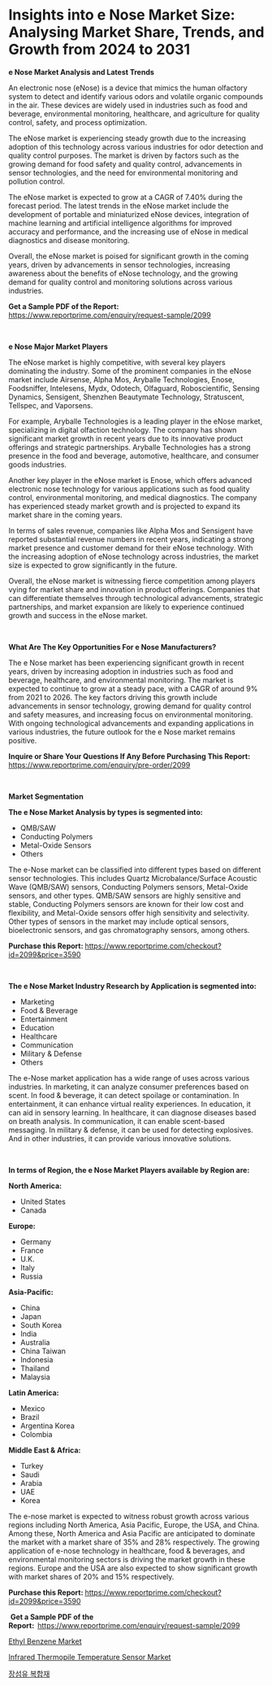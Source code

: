 <p><h1>Insights into e Nose Market Size: Analysing Market Share, Trends, and Growth from 2024 to 2031</h1></p><p><strong>e Nose Market Analysis and Latest Trends</strong></p>
<p><p>An electronic nose (eNose) is a device that mimics the human olfactory system to detect and identify various odors and volatile organic compounds in the air. These devices are widely used in industries such as food and beverage, environmental monitoring, healthcare, and agriculture for quality control, safety, and process optimization.</p><p>The eNose market is experiencing steady growth due to the increasing adoption of this technology across various industries for odor detection and quality control purposes. The market is driven by factors such as the growing demand for food safety and quality control, advancements in sensor technologies, and the need for environmental monitoring and pollution control.</p><p>The eNose market is expected to grow at a CAGR of 7.40% during the forecast period. The latest trends in the eNose market include the development of portable and miniaturized eNose devices, integration of machine learning and artificial intelligence algorithms for improved accuracy and performance, and the increasing use of eNose in medical diagnostics and disease monitoring.</p><p>Overall, the eNose market is poised for significant growth in the coming years, driven by advancements in sensor technologies, increasing awareness about the benefits of eNose technology, and the growing demand for quality control and monitoring solutions across various industries.</p></p>
<p><strong>Get a Sample PDF of the Report:&nbsp;</strong> <a href="https://www.reportprime.com/enquiry/request-sample/2099">https://www.reportprime.com/enquiry/request-sample/2099</a></p>
<p>&nbsp;</p>
<p><strong>e Nose Major Market Players</strong></p>
<p><p>The eNose market is highly competitive, with several key players dominating the industry. Some of the prominent companies in the eNose market include Airsense, Alpha Mos, Aryballe Technologies, Enose, Foodsniffer, Intelesens, Mydx, Odotech, Olfaguard, Roboscientific, Sensing Dynamics, Sensigent, Shenzhen Beautymate Technology, Stratuscent, Tellspec, and Vaporsens.</p><p>For example, Aryballe Technologies is a leading player in the eNose market, specializing in digital olfaction technology. The company has shown significant market growth in recent years due to its innovative product offerings and strategic partnerships. Aryballe Technologies has a strong presence in the food and beverage, automotive, healthcare, and consumer goods industries.</p><p>Another key player in the eNose market is Enose, which offers advanced electronic nose technology for various applications such as food quality control, environmental monitoring, and medical diagnostics. The company has experienced steady market growth and is projected to expand its market share in the coming years.</p><p>In terms of sales revenue, companies like Alpha Mos and Sensigent have reported substantial revenue numbers in recent years, indicating a strong market presence and customer demand for their eNose technology. With the increasing adoption of eNose technology across industries, the market size is expected to grow significantly in the future.</p><p>Overall, the eNose market is witnessing fierce competition among players vying for market share and innovation in product offerings. Companies that can differentiate themselves through technological advancements, strategic partnerships, and market expansion are likely to experience continued growth and success in the eNose market.</p></p>
<p>&nbsp;</p>
<p><strong>What Are The Key Opportunities For e Nose Manufacturers?</strong></p>
<p><p>The e Nose market has been experiencing significant growth in recent years, driven by increasing adoption in industries such as food and beverage, healthcare, and environmental monitoring. The market is expected to continue to grow at a steady pace, with a CAGR of around 9% from 2021 to 2026. The key factors driving this growth include advancements in sensor technology, growing demand for quality control and safety measures, and increasing focus on environmental monitoring. With ongoing technological advancements and expanding applications in various industries, the future outlook for the e Nose market remains positive.</p></p>
<p><strong>Inquire or Share Your Questions If Any Before Purchasing This Report:</strong> <a href="https://www.reportprime.com/enquiry/pre-order/2099">https://www.reportprime.com/enquiry/pre-order/2099</a></p>
<p>&nbsp;</p>
<p><strong>Market Segmentation</strong></p>
<p><strong>The e Nose Market Analysis by types is segmented into:</strong></p>
<p><ul><li>QMB/SAW</li><li>Conducting Polymers</li><li>Metal-Oxide Sensors</li><li>Others</li></ul></p>
<p><p>The e-Nose market can be classified into different types based on different sensor technologies. This includes Quartz Microbalance/Surface Acoustic Wave (QMB/SAW) sensors, Conducting Polymers sensors, Metal-Oxide sensors, and other types. QMB/SAW sensors are highly sensitive and stable, Conducting Polymers sensors are known for their low cost and flexibility, and Metal-Oxide sensors offer high sensitivity and selectivity. Other types of sensors in the market may include optical sensors, bioelectronic sensors, and gas chromatography sensors, among others.</p></p>
<p><strong>Purchase this Report:&nbsp;</strong><a href="https://www.reportprime.com/checkout?id=2099&price=3590">https://www.reportprime.com/checkout?id=2099&price=3590</a></p>
<p>&nbsp;</p>
<p><strong>The e Nose Market Industry Research by Application is segmented into:</strong></p>
<p><ul><li>Marketing</li><li>Food & Beverage</li><li>Entertainment</li><li>Education</li><li>Healthcare</li><li>Communication</li><li>Military & Defense</li><li>Others</li></ul></p>
<p><p>The e-Nose market application has a wide range of uses across various industries. In marketing, it can analyze consumer preferences based on scent. In food & beverage, it can detect spoilage or contamination. In entertainment, it can enhance virtual reality experiences. In education, it can aid in sensory learning. In healthcare, it can diagnose diseases based on breath analysis. In communication, it can enable scent-based messaging. In military & defense, it can be used for detecting explosives. And in other industries, it can provide various innovative solutions.</p></p>
<p>&nbsp;</p>
<p><strong>In terms of Region, the e Nose Market Players available by Region are:</strong></p>
<p>
    <p> <strong> North America: </strong>
        <ul>
            <li>United States</li>
            <li>Canada</li>
        </ul>
        </p> 
    <p> <strong> Europe: </strong>
        <ul>
            <li>Germany</li>
            <li>France</li>
            <li>U.K.</li>
            <li>Italy</li>
            <li>Russia</li>
        </ul>
        </p> 
    <p> <strong> Asia-Pacific: </strong>
        <ul>
            <li>China</li>
            <li>Japan</li>
            <li>South Korea</li>
            <li>India</li>
            <li>Australia</li>
            <li>China Taiwan</li>
            <li>Indonesia</li>
            <li>Thailand</li>
            <li>Malaysia</li>
        </ul>
        </p> 
    <p> <strong> Latin America: </strong>
        <ul>
            <li>Mexico</li>
            <li>Brazil</li>
            <li>Argentina Korea</li>
            <li>Colombia</li>
        </ul>
        </p> 
    <p> <strong> Middle East & Africa: </strong>
        <ul>
            <li>Turkey</li>
            <li>Saudi</li>
            <li>Arabia</li>
            <li>UAE</li>
            <li>Korea</li>
        </ul>
    </p>
    </p>
<p><p>The e-nose market is expected to witness robust growth across various regions including North America, Asia Pacific, Europe, the USA, and China. Among these, North America and Asia Pacific are anticipated to dominate the market with a market share of 35% and 28% respectively. The growing application of e-nose technology in healthcare, food & beverages, and environmental monitoring sectors is driving the market growth in these regions. Europe and the USA are also expected to show significant growth with market shares of 20% and 15% respectively.</p></p>
<p><strong>Purchase this Report: </strong><a href="https://www.reportprime.com/checkout?id=2099&price=3590">https://www.reportprime.com/checkout?id=2099&price=3590</a></p>
<p>&nbsp;<strong>Get a Sample PDF of the Report:&nbsp;&nbsp;</strong><a href="https://www.reportprime.com/enquiry/request-sample/2099">https://www.reportprime.com/enquiry/request-sample/2099</a></p>
<p><strong></strong></p>
<p><p><a href="https://shimmer-gardenia-37a.notion.site/Ethyl-Benzene-Market-Research-Report-The-Key-To-Successful-Business-Strategy-Forecasted-for-Period--5b8977c2b2ae4707b2f4fada62356089">Ethyl Benzene Market</a></p><p><a href="https://github.com/JameTravis/Market-Research-Report-List-4/blob/main/infrared-thermopile-temperature-sensor-market.md">Infrared Thermopile Temperature Sensor Market</a></p><p><a href="https://github.com/laholand/Market-Research-Report-List-3/blob/main/348972610174.md">장섬유 복합재</a></p></p>